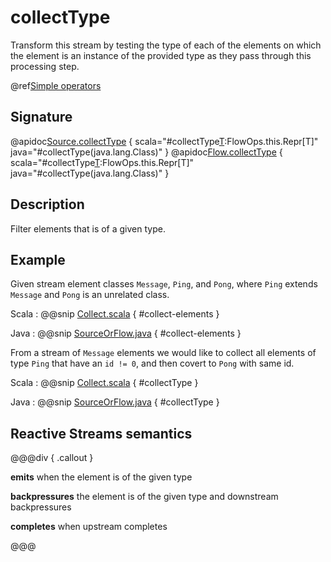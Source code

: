 # collectType 

Transform this stream by testing the type of each of the elements on which the element is an instance of the provided type as they pass through this processing step.

@ref[Simple operators](../index.md#simple-operators)

## Signature

@apidoc[Source.collectType](Source) { scala="#collectType[T](implicittag:scala.reflect.ClassTag[T]):FlowOps.this.Repr[T]" java="#collectType(java.lang.Class)" }
@apidoc[Flow.collectType](Flow) { scala="#collectType[T](implicittag:scala.reflect.ClassTag[T]):FlowOps.this.Repr[T]" java="#collectType(java.lang.Class)" }


## Description

Filter elements that is of a given type.

## Example

Given stream element classes `Message`, `Ping`, and `Pong`, where `Ping` extends `Message` and `Pong` is an
unrelated class.

Scala
:   @@snip [Collect.scala](/akka-docs/src/test/scala/docs/stream/operators/sourceorflow/Collect.scala) { #collect-elements }

Java
:   @@snip [SourceOrFlow.java](/akka-docs/src/test/java/jdocs/stream/operators/SourceOrFlow.java) { #collect-elements }


From a stream of `Message` elements we would like to collect all elements of type `Ping` that have an `id != 0`,
and then covert to `Pong` with same id.

Scala
:   @@snip [Collect.scala](/akka-docs/src/test/scala/docs/stream/operators/sourceorflow/Collect.scala) { #collectType }

Java
:   @@snip [SourceOrFlow.java](/akka-docs/src/test/java/jdocs/stream/operators/SourceOrFlow.java) { #collectType }

## Reactive Streams semantics

@@@div { .callout }

**emits** when the element is of the given type

**backpressures** the element is of the given type and downstream backpressures

**completes** when upstream completes

@@@

